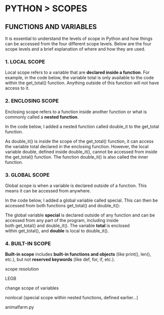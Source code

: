 # PYTHON >  SCOPES

## FUNCTIONS AND VARIABLES

It is essential to understand the levels of scope in Python and how things can be accessed from the four different scope levels. Below are the four scope levels and a brief explanation of where and how they are used.

### 1. LOCAL SCOPE

Local scope refers to a variable that are **declared inside a function**. For example, in the code below, the variable total is only available to the code within the get_total() function. Anything outside of this function will not have access to it.
### 2. ENCLOSING SCOPE

Enclosing scope refers to a function inside another function or what is commonly called a **nested function**.

In the code below, I added a nested function called double_it to the get_total function.

As double_it() is inside the scope of the get_total() function, it can access the variable total declared in the enclosing function. However, the local variable double, defined inside double_it(), cannot be accessed from inside the get_total() function. The function double_it() is also called the inner function.

### 3. GLOBAL SCOPE

Global scope is when a variable is declared outside of a function. This means it can be accessed from anywhere.

In the code below, I added a global variable called special. This can then be accessed from both functions get_total() and double_it():

The global variable **special** is declared outside of any function and can be accessed from any part of the program, including inside both get_total() and double_it(). The variable **total** is enclosed within get_total(), and **double** is local to double_it().

### 4. BUILT-IN SCOPE

**Built-in scope** includes **built-in functions and objects** (like print(), len(), etc.), but not **reserved keywords** (like def, for, if, etc.).


scope resolution 

LEGB

change scope of variables

nonlocal (special scope within nested functions, defined earlier...)

animalfarm.py

